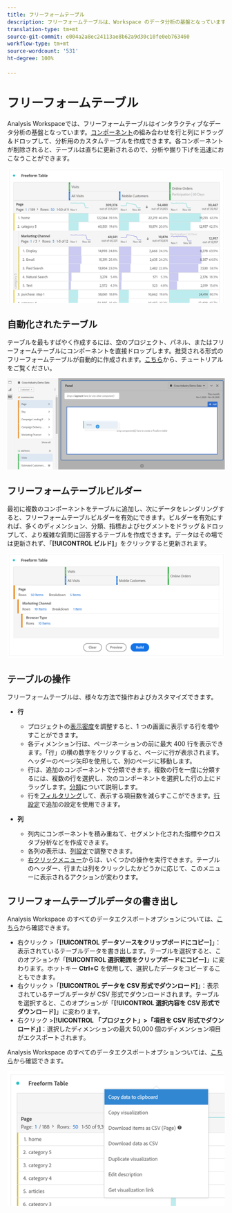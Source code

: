 ```yaml
---
title: フリーフォームテーブル
description: フリーフォームテーブルは、Workspace のデータ分析の基盤となっています。
translation-type: tm+mt
source-git-commit: e004a2a8ec24113ae8b62a9d30c10fe0eb763460
workflow-type: tm+mt
source-wordcount: '531'
ht-degree: 100%

---
```



# フリーフォームテーブル

Analysis Workspaceでは、フリーフォームテーブルはインタラクティブなデータ分析の基盤となっています。[コンポーネント](https://docs.adobe.com/content/help/ja-JP/analytics/analyze/analysis-workspace/components/analysis-workspace-components.html)の組み合わせを行と列にドラッグ＆ドロップして、分析用のカスタムテーブルを作成できます。各コンポーネントが削除されると、テーブルは直ちに更新されるので、分析や掘り下げを迅速におこなうことができます。

![](assets/opening-section.png)

## 自動化されたテーブル

テーブルを最もすばやく作成するには、空のプロジェクト、パネル、またはフリーフォームテーブルにコンポーネントを直接ドロップします。推奨される形式のフリーフォームテーブルが自動的に作成されます。[こちら](https://experienceleague.adobe.com/docs/analytics-learn/tutorials/analysis-workspace/building-freeform-tables/auto-build-freeform-tables-in-analysis-workspace.html?lang=ja-JP)から、チュートリアルをご覧ください。

![](assets/automated-table.png)

## フリーフォームテーブルビルダー

最初に複数のコンポーネントをテーブルに追加し、次にデータをレンダリングすると、フリーフォームテーブルビルダーを有効にできます。ビルダーを有効にすれば、多くのディメンション、分類、指標およびセグメントをドラッグ＆ドロップして、より複雑な質問に回答するテーブルを作成できます。データはその場では更新されず、「**[!UICONTROL ビルド]**」をクリックすると更新されます。

![](assets/table-builder.png)

## テーブルの操作

フリーフォームテーブルは、様々な方法で操作およびカスタマイズできます。

* **行**
   * プロジェクトの[表示密度](https://docs.adobe.com/content/help/ja-JP/analytics/analyze/analysis-workspace/build-workspace-project/view-density.html)を調整すると、1 つの画面に表示する行を増やすことができます。
   * 各ディメンション行は、ページネーションの前に最大 400 行を表示できます。「行」の横の数字をクリックすると、ページに行が表示されます。ヘッダーのページ矢印を使用して、別のページに移動します。
   * 行は、追加のコンポーネントで分類できます。複数の行を一度に分類するには、複数の行を選択し、次のコンポーネントを選択した行の上にドラッグします。[分類](https://docs.adobe.com/content/help/ja-JP/analytics/analyze/analysis-workspace/components/dimensions/t-breakdown-fa.html)について説明します。
   * 行を[フィルタリング](https://docs.adobe.com/content/help/ja-JP/analytics/analyze/analysis-workspace/visualizations/freeform-table/pagination-filtering-sorting.html)して、表示する項目数を減らすここができます。[行設定](https://docs.adobe.com/content/help/ja-JP/analytics/analyze/analysis-workspace/visualizations/freeform-table/column-row-settings/table-settings.html)で追加の設定を使用できます。

* **列**
   * 列内にコンポーネントを積み重ねて、セグメント化された指標やクロスタブ分析などを作成できます。
   * 各列の表示は、[列設定](https://docs.adobe.com/content/help/ja-JP/analytics/analyze/analysis-workspace/build-workspace-project/column-row-settings/column-settings.html)で調整できます。
   * [右クリックメニュー](https://docs.adobe.com/content/help/ja-JP/analytics-learn/tutorials/analysis-workspace/building-freeform-tables/using-the-right-click-menu.html)からは、いくつかの操作を実行できます。テーブルのヘッダー、行または列をクリックしたかどうかに応じて、このメニューに表示されるアクションが変わります。

## フリーフォームテーブルデータの書き出し

Analysis Workspace のすべてのデータエクスポートオプションについては、[こちら](https://experienceleague.adobe.com/docs/analytics/analyze/analysis-workspace/curate-share/download-send.html?lang=ja-JP)から確認できます。

* 右クリック >「**[!UICONTROL データソースをクリップボードにコピー]**」：表示されているテーブルデータを書き出します。テーブルを選択すると、このオプションが「**[!UICONTROL 選択範囲をクリップボードにコピー]**」に変わります。ホットキー **Ctrl+C** を使用して、選択したデータをコピーすることもできます。
* 右クリック >「**[!UICONTROL データを CSV 形式でダウンロード]**」：表示されているテーブルデータが CSV 形式でダウンロードされます。テーブルを選択すると、このオプションが「**[!UICONTROL 選択内容を CSV 形式でダウンロード]**」に変わります。
* 右クリック >**[!UICONTROL 「プロジェクト」>「項目を CSV 形式でダウンロード」]**：選択したディメンションの最大 50,000 個のディメンション項目がエクスポートされます。

Analysis Workspace のすべてのデータエクスポートオプションついては、[こちら](https://experienceleague.adobe.com/docs/analytics/analyze/analysis-workspace/curate-share/download-send.html)から確認できます。

![](assets/export-options.png)
